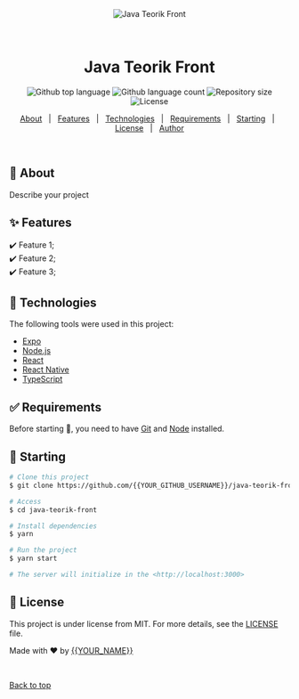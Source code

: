 <div align="center" id="top"> 
  <img src="./.github/app.gif" alt="Java Teorik Front" />

  &#xa0;

  <!-- <a href="https://javateorikfront.netlify.app">Demo</a> -->
</div>

<h1 align="center">Java Teorik Front</h1>

<p align="center">
  <img alt="Github top language" src="https://img.shields.io/github/languages/top/{{YOUR_GITHUB_USERNAME}}/java-teorik-front?color=56BEB8">

  <img alt="Github language count" src="https://img.shields.io/github/languages/count/{{YOUR_GITHUB_USERNAME}}/java-teorik-front?color=56BEB8">

  <img alt="Repository size" src="https://img.shields.io/github/repo-size/{{YOUR_GITHUB_USERNAME}}/java-teorik-front?color=56BEB8">

  <img alt="License" src="https://img.shields.io/github/license/{{YOUR_GITHUB_USERNAME}}/java-teorik-front?color=56BEB8">

  <!-- <img alt="Github issues" src="https://img.shields.io/github/issues/{{YOUR_GITHUB_USERNAME}}/java-teorik-front?color=56BEB8" /> -->

  <!-- <img alt="Github forks" src="https://img.shields.io/github/forks/{{YOUR_GITHUB_USERNAME}}/java-teorik-front?color=56BEB8" /> -->

  <!-- <img alt="Github stars" src="https://img.shields.io/github/stars/{{YOUR_GITHUB_USERNAME}}/java-teorik-front?color=56BEB8" /> -->
</p>

<!-- Status -->

<!-- <h4 align="center"> 
	🚧  Java Teorik Front 🚀 Under construction...  🚧
</h4> 

<hr> -->

<p align="center">
  <a href="#dart-about">About</a> &#xa0; | &#xa0; 
  <a href="#sparkles-features">Features</a> &#xa0; | &#xa0;
  <a href="#rocket-technologies">Technologies</a> &#xa0; | &#xa0;
  <a href="#white_check_mark-requirements">Requirements</a> &#xa0; | &#xa0;
  <a href="#checkered_flag-starting">Starting</a> &#xa0; | &#xa0;
  <a href="#memo-license">License</a> &#xa0; | &#xa0;
  <a href="https://github.com/{{YOUR_GITHUB_USERNAME}}" target="_blank">Author</a>
</p>

<br>

## :dart: About ##

Describe your project

## :sparkles: Features ##

:heavy_check_mark: Feature 1;\
:heavy_check_mark: Feature 2;\
:heavy_check_mark: Feature 3;

## :rocket: Technologies ##

The following tools were used in this project:

- [Expo](https://expo.io/)
- [Node.js](https://nodejs.org/en/)
- [React](https://pt-br.reactjs.org/)
- [React Native](https://reactnative.dev/)
- [TypeScript](https://www.typescriptlang.org/)

## :white_check_mark: Requirements ##

Before starting :checkered_flag:, you need to have [Git](https://git-scm.com) and [Node](https://nodejs.org/en/) installed.

## :checkered_flag: Starting ##

```bash
# Clone this project
$ git clone https://github.com/{{YOUR_GITHUB_USERNAME}}/java-teorik-front

# Access
$ cd java-teorik-front

# Install dependencies
$ yarn

# Run the project
$ yarn start

# The server will initialize in the <http://localhost:3000>
```

## :memo: License ##

This project is under license from MIT. For more details, see the [LICENSE](LICENSE.md) file.


Made with :heart: by <a href="https://github.com/{{YOUR_GITHUB_USERNAME}}" target="_blank">{{YOUR_NAME}}</a>

&#xa0;

<a href="#top">Back to top</a>
